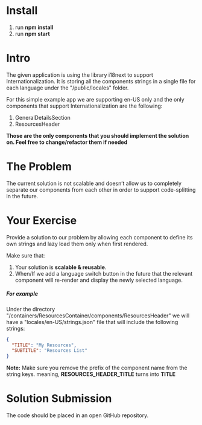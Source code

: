 # Install

1. run **npm install**
2. run **npm start**

# Intro

The given application is using the library i18next to support Internationalization.
It is storing all the components strings in a single file for each language under the "/public/locales" folder.

For this simple example app we are supporting en-US only and the only components that support Internationalization are the following:

1. GeneralDetailsSection
2. ResourcesHeader

**Those are the only components that you should implement the solution on. Feel free to change/refactor them if needed**

# The Problem

The current solution is not scalable and doesn’t allow us to completely separate our components from each other in order to support code-splitting in the future.

# Your Exercise

Provide a solution to our problem by allowing each component to define its own strings and lazy load them only when first rendered.

Make sure that:

1. Your solution is **scalable & reusable**.
2. When/If we add a language switch button in the future that the relevant component will re-render and display the newly selected language. 

##### For example

Under the directory "/containers/ResourcesContainer/components/ResourcesHeader" we will have a "locales/en-US/strings.json" file that will include the following strings:

```json
{
  "TITLE": "My Resources",
  "SUBTITLE": "Resources List"
}
```

**Note:** Make sure you remove the prefix of the component name from the string keys.
meaning, **RESOURCES_HEADER_TITLE** turns into **TITLE**

# Solution Submission

The code should be placed in an open GitHub repository.
